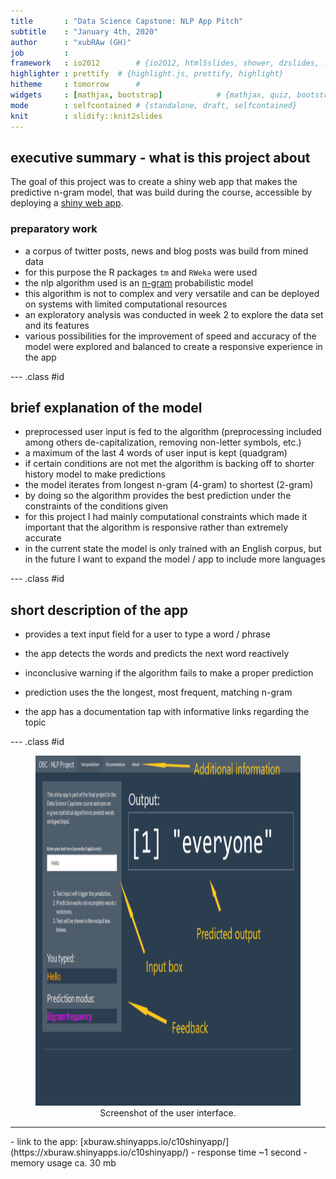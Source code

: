 ```yaml
---
title       : "Data Science Capstone: NLP App Pitch"
subtitle    : "January 4th, 2020"
author      : "xubRAw (GH)"
job         : 
framework   : io2012        # {io2012, html5slides, shower, dzslides, ...}
highlighter : prettify  # {highlight.js, prettify, highlight}
hitheme     : tomorrow      # 
widgets     : [mathjax, bootstrap]            # {mathjax, quiz, bootstrap}
mode        : selfcontained # {standalone, draft, selfcontained}
knit        : slidify::knit2slides
---
```


##  executive summary - what is this project about
The goal of this project was to create a shiny web app that makes the predictive n-gram model,
that was build during the course, accessible by deploying a [shiny web app](https://www.shinyapps.io/).

### preparatory work
- a corpus of twitter posts, news and blog posts was build from mined data
- for this purpose the R packages `tm` and `RWeka` were used
- the nlp algorithm used is an [n-gram](https://en.wikipedia.org/wiki/N-gram) probabilistic model
- this algorithm is not to complex and very versatile and can be deployed on systems with limited computational resources
- an exploratory analysis was conducted in week 2 to explore the data set and its features
- various possibilities for the improvement of speed and accuracy  of the model were explored and balanced to create a responsive experience in the app

--- .class #id 

## brief explanation of the model
- preprocessed user input is fed to the algorithm (preprocessing included among others de-capitalization, removing non-letter symbols, etc.)
- a maximum of the last 4 words of user input is kept (quadgram)
- if certain conditions are not met the algorithm is backing off to shorter history model to make predictions
- the model iterates from longest n-gram (4-gram) to shortest (2-gram)
- by doing so the algorithm provides the best prediction under the constraints of the conditions given
- for this project I had mainly computational constraints which made it important that the algorithm is responsive rather than extremely accurate
- in the current state the model is only trained with an English corpus, but in the future I want to expand the model / app to include more languages

--- .class #id

## short description of the app

- provides a text input field for a user to type a word / phrase

- the app detects the words and predicts the next word reactively

- inconclusive warning if the algorithm fails to make a proper prediction

- prediction uses the the longest, most frequent, matching n-gram

- the app has a documentation tap with informative links regarding the topic

--- .class #id

<figure style='text-align: center;'>
  <img height='560' src='./assets/img/screenshot.png'/>
  <figcaption>Screenshot of the user interface.</figcaption>
</figure> 
<hr>
- link to the app: [xburaw.shinyapps.io/c10shinyapp/](https://xburaw.shinyapps.io/c10shinyapp/)
- response time ~1 second
- memory usage ca. 30 mb
